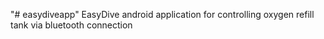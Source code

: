"# easydiveapp" 
EasyDive android application for controlling oxygen refill tank via bluetooth connection
